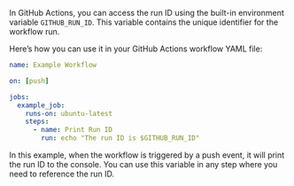 In GitHub Actions, you can access the run ID using the built-in environment variable `GITHUB_RUN_ID`. This variable contains the unique identifier for the workflow run.

Here’s how you can use it in your GitHub Actions workflow YAML file:

```yaml
name: Example Workflow

on: [push]

jobs:
  example_job:
    runs-on: ubuntu-latest
    steps:
      - name: Print Run ID
        run: echo "The run ID is $GITHUB_RUN_ID"
```

In this example, when the workflow is triggered by a push event, it will print the run ID to the console. You can use this variable in any step where you need to reference the run ID.